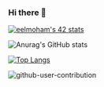### Hi there 👋

[![eelmoham's 42 stats](https://badge.mediaplus.ma/binary/eelmoham)](https://github.com/oakoudad/badge42)

![Anurag's GitHub stats](https://github-readme-stats.vercel.app/api?username=eelmoham&theme=radical&show_icons=true)

[![Top Langs](https://github-readme-stats.vercel.app/api/top-langs/?username=eelmoham&layout=compact)](https://github.com/anuraghazra/github-readme-stats)

![github-user-contribution](https://user-images.githubusercontent.com/58959408/157782696-8bc9ca49-ca61-4ab5-8b83-49c4e76c1a8f.svg)
